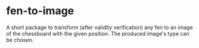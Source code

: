 # fen-to-image


A short package to transform (after validity verification) any fen to an image of the chessboard with the given position.
The produced image's type can be chosen.
